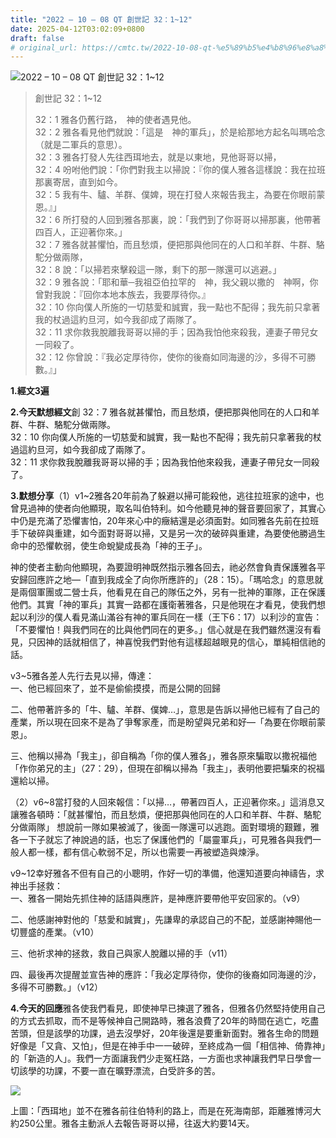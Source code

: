 ```yaml
---
title: "2022 – 10 – 08 QT 創世記 32：1~12"
date: 2025-04-12T03:02:09+0800
draft: false
# original_url: https://cmtc.tw/2022-10-08-qt-%e5%89%b5%e4%b8%96%e8%a8%98-32%ef%bc%9a112
---
```


![2022 – 10 – 08 QT 創世記 32：1~12](/images/qt.jpg  "2022 – 10 – 08 QT 創世記 32：1~12")

> 創世記 32：1~12
>
> 32：1 雅各仍舊行路，　神的使者遇見他。  
> 32：2 雅各看見他們就說：「這是　神的軍兵」，於是給那地方起名叫瑪哈念（就是二軍兵的意思）。  
> 32：3 雅各打發人先往西珥地去，就是以東地，見他哥哥以掃，  
> 32：4 吩咐他們說：「你們對我主以掃說：『你的僕人雅各這樣說：我在拉班那裏寄居，直到如今。  
> 32：5 我有牛、驢、羊群、僕婢，現在打發人來報告我主，為要在你眼前蒙恩。』」  
> 32：6 所打發的人回到雅各那裏，說：「我們到了你哥哥以掃那裏，他帶著四百人，正迎著你來。」  
> 32：7 雅各就甚懼怕，而且愁煩，便把那與他同在的人口和羊群、牛群、駱駝分做兩隊，  
> 32：8 說：「以掃若來擊殺這一隊，剩下的那一隊還可以逃避。」  
> 32：9 雅各說：「耶和華─我祖亞伯拉罕的　神，我父親以撒的　神啊，你曾對我說：『回你本地本族去，我要厚待你。』  
> 32：10 你向僕人所施的一切慈愛和誠實，我一點也不配得；我先前只拿著我的杖過這約旦河，如今我卻成了兩隊了。  
> 32：11 求你救我脫離我哥哥以掃的手；因為我怕他來殺我，連妻子帶兒女一同殺了。  
> 32：12 你曾說：『我必定厚待你，使你的後裔如同海邊的沙，多得不可勝數。』」

**1.經文3遍**

**2.今天默想經文**創 32：7 雅各就甚懼怕，而且愁煩，便把那與他同在的人口和羊群、牛群、駱駝分做兩隊。  
32：10 你向僕人所施的一切慈愛和誠實，我一點也不配得；我先前只拿著我的杖過這約旦河，如今我卻成了兩隊了。  
32：11 求你救我脫離我哥哥以掃的手；因為我怕他來殺我，連妻子帶兒女一同殺了。

**3.默想分享**（1）v1~2雅各20年前為了躲避以掃可能殺他，逃往拉班家的途中，也曾見過神的使者向他顯現，取名叫伯特利。如今他聽見神的聲音要回家了，其實心中仍是充滿了恐懼害怕，20年來心中的癥結還是必須面對。如同雅各先前在拉班手下破碎與重建，如今面對哥哥以掃，又是另一次的破碎與重建，為要使他勝過生命中的恐懼軟弱，使生命蛻變成長為「神的王子」。

神的使者主動向他顯現，為要證明神既然指示雅各回去，祂必然會負責保護雅各平安歸回應許之地—「直到我成全了向你所應許的」（28：15）。「瑪哈念」的意思就是兩個軍團或二營士兵，他看見在自己的隊伍之外，另有一批神的軍隊，正在保護他們。其實「神的軍兵」其實一路都在護衛著雅各，只是他現在才看見，使我們想起以利沙的僕人看見滿山滿谷有神的軍兵同在一樣（王下6：17）以利沙的宣告：「不要懼怕！與我們同在的比與他們同在的更多。」信心就是在我們雖然還沒有看見，只因神的話就相信了，神喜悅我們對他有這樣超越眼見的信心，單純相信祂的話。

v3~5雅各差人先行去見以掃，傳達：  
一、他已經回來了，並不是偷偷摸摸，而是公開的回歸

二、他帶著許多的「牛、驢、羊群、僕婢…」，意思是告訴以掃他已經有了自己的產業，所以現在回來不是為了爭奪家產，而是盼望與兄弟和好—「為要在你眼前蒙恩」。

三、他稱以掃為「我主」，卻自稱為「你的僕人雅各」，雅各原來騙取以撒祝福他「作你弟兄的主」（27：29），但現在卻稱以掃為「我主」，表明他要把騙來的祝福還給以掃。

（2）v6~8當打發的人回來報信：「以掃…，帶著四百人，正迎著你來。」這消息又讓雅各頓時：「就甚懼怕，而且愁煩，便把那與他同在的人口和羊群、牛群、駱駝分做兩隊」 想說前一隊如果被滅了，後面一隊還可以逃跑。面對環境的艱難，雅各一下子就忘了神說過的話，也忘了保護他們的「屬靈軍兵」，可見雅各與我們一般人都一樣，都有信心軟弱不足，所以也需要一再被塑造與煉淨。

v9~12幸好雅各不但有自己的小聰明，作好一切的準備，他還知道要向神禱告，求神出手拯救：  
一、雅各一開始先抓住神的話語與應許，是神應許要帶他平安回家的。（v9）

二、他感謝神對他的「慈愛和誠實」，先謙卑的承認自己的不配，並感謝神賜他一切豐盛的產業。（v10）

三、他祈求神的拯救，救自己與家人脫離以掃的手（v11）

四、最後再次提醒並宣告神的應許：「我必定厚待你，使你的後裔如同海邊的沙，多得不可勝數。」（v12）

**4.今天的回應**雅各使我們看見，即使神早已揀選了雅各，但雅各仍然堅持使用自己的方式去抓取，而不是等候神自己開路時，雅各浪費了20年的時間在逃亡，吃盡苦頭，但是該學的功課，過去沒學好，20年後還是要重新面對。雅各生命的問題好像是「又貪、又怕」，但是在神手中一一破碎，至終成為一個「相信神、倚靠神」的「新造的人」。我們一方面讓我們少走冤枉路，一方面也求神讓我們早日學會一切該學的功課，不要一直在曠野漂流，白受許多的苦。

![](/images/from-seir-to-jabbok.gif)

上圖：「西珥地」並不在雅各前往伯特利的路上，而是在死海南部，距離雅博河大約250公里。雅各主動派人去報告哥哥以掃，往返大約要14天。